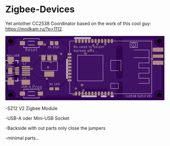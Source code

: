 # Zigbee-Devices

Yet antother CC2538 Coordinator based on the work of this cool guy: https://modkam.ru/?p=1112.


![Bild](https://github.com/ranseyer/Zigbee-Devices/blob/main/CC2538/top.png?raw=true)


-SZ12 V2 Zigbee Module

-USB-A oder Mini-USB Socket

-Backside with out parts only close the jumpers

-minimal parts...

